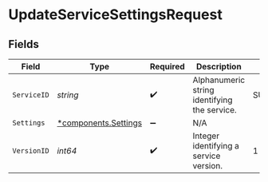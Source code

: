 # UpdateServiceSettingsRequest


## Fields

| Field                                                   | Type                                                    | Required                                                | Description                                             | Example                                                 |
| ------------------------------------------------------- | ------------------------------------------------------- | ------------------------------------------------------- | ------------------------------------------------------- | ------------------------------------------------------- |
| `ServiceID`                                             | *string*                                                | :heavy_check_mark:                                      | Alphanumeric string identifying the service.            | SU1Z0isxPaozGVKXdv0eY                                   |
| `Settings`                                              | [*components.Settings](../../models/shared/settings.md) | :heavy_minus_sign:                                      | N/A                                                     |                                                         |
| `VersionID`                                             | *int64*                                                 | :heavy_check_mark:                                      | Integer identifying a service version.                  | 1                                                       |